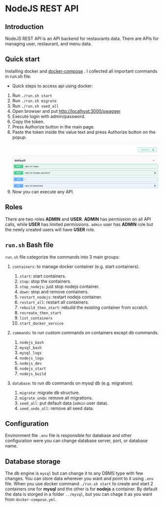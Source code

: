 # NodeJS REST API

## Introduction

NodeJS REST API is an API backend for restaurants data. There are APIs for managing user, restaurant, and menu data.

## Quick start

Installing docker and [docker-compose](https://docs.docker.com/compose/install/) . I collected all important commands in run.sh file. 
 
- Quick steps to access api using docker:

1. Run `./run.sh start`
2. Run `./run.sh migrate`
3. Run `./run.sh seed_all`
4. Open browser and put [http://localhost:3000/swagger](http://localhost:3000/swagger)
5. Execute login with admin/password.
6. Copy the token.
7. Press Authorize button in the main page.
8. Paste the token inside the value text and press Authorize button on the popup.
![Authorize button!](documentation/Authorize_button.png)
9. Now you can execute any API.

## Roles

There are two roles **ADMIN** and **USER**. **ADMIN** has permission on all API calls, while  **USER** has limited permissions. `admin` user has **ADMIN** role but the newly created users will have **USER** role.

## `run.sh` Bash file

`run.sh` file categorize the commands into 3 main groups:
1. `containers`: to manage docker container (e.g. start containers).
    1. `start`: start containers.                  
    2. `stop`: stop the containers.                    
    3. `stop_nodejs`: just stop nodejs container.             
    4. `down`: stop and remove containers.                    
    5. `restart_nodejs`: restart nodejs container.
    6. `restart_all`: restart all containers.           
    7. `rebuild_then_start`: rebuild the existing container from scratch.
    8. `recreate_then_start`
    9. `list_containers`
    10. `start_docker_service`
    
2. `commands`: to run custom commands on containers except db commands.

    1. `nodejs_bash`
    2. `mysql_bash`    
    3. `mysql_logs`    
    4. `nodejs_logs`   
    5. `nodejs_dev`    
    6. `nodejs_start`
    7. `nodejs_build` 

3. `database`: to run db commands on mysql db (e.g. migration).

    1. `migrate`: migrate db structure.
    2. `migrate_undo`: remove all migrations.
    3. `seed_all`: put default data (`admin` user data).
    4. `seed_undo_all`: remove all seed data.

## Configuration

Environment file `.env` file is responsible for database and other configuration were you can change database server, port, or database name.

## Database storage

The db engine is `mysql` but can change it to any DBMS type with few changes. You can store data wherever you want and point to it using `.env` file. When you use docker command `./run.sh start` to create and start 2 containers one for **mysql** and the other is for **nodejs**  a container. By default the data is storged in a folder `../mysql`, but you can chage it as you want from `docker-compose.yml`.
